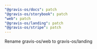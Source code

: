 ```yaml
---
"@gravis-os/docs": patch
"@gravis-os/storybook": patch
"web": patch
"@gravis-os/landing": patch
"@gravis-os/stripe": patch
---
```


Rename gravis-os/web to gravis-os/landing
